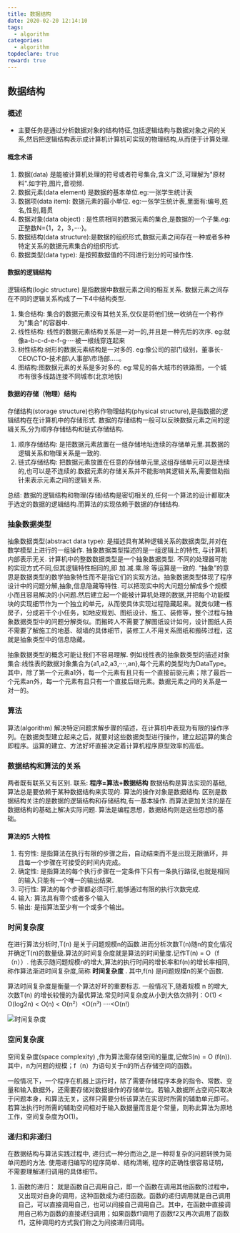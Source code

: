 ```yaml
---
title: 数据结构
date: 2020-02-20 12:14:10
tags:
  - algorithm
categories:
  - algorithm
topdeclare: true
reward: true
---
```


## 数据结构

### 概述
- 主要任务是通过分析数据对象的结构特征,包括逻辑结构与数据对象之间的关系,然后把逻辑结构表示成计算机计算机可实现的物理结构,从而便于计算处理.
<!--more-->
#### 概念术语
1. 数据(data) 是能被计算机处理的符号或者符号集合,含义广泛,可理解为"原材料".如字符,图片,音视频.
2. 数据元素(data element) 是数据的基本单位.eg:一张学生统计表
3. 数据项(data item): 数据元素的最小单位. eg:一张学生统计表,里面有:编号,姓名,性别,籍贯
4. 数据对象(data object) : 是性质相同的数据元素的集合,是数据的一个子集.eg:正整数N={1，2，3，····}。
5. 数据结构(data structure):是数据的组织形式,数据元素之间存在一种或者多种特定关系的数据元素集合的组织形式.
6. 数据类型(data type): 是按照数据值的不同进行划分的可操作性.

#### 数据的逻辑结构

逻辑结构(logic structure) 是指数据中数据元素之间的相互关系. 数据元素之间存在不同的逻辑关系构成了一下4中结构类型.
1. 集合结构: 集合的数据元素没有其他关系,仅仅是将他们统一收纳在一个称作为"集合"的容器中.
2. 线性结构: 线性的数据元素结构关系是一对一的,并且是一种先后的次序. eg:就像a-b-c-d-e-f-g·····被一根线穿连起来
3. 树性结构:树形的数据元素结构是一对多的. eg:像公司的部门级别，董事长-CEO\\CTO-技术部\\人事部\\市场部.....。
4. 图结构:图数据元素的关系是多对多的. eg:常见的各大城市的铁路图，一个城市有很多线路连接不同城市(北京地铁)

#### 数据的存储（物理）结构

存储结构(storage structure)也称作物理结构(physical structure),是指数据的逻辑结构在在计算机中的存储形式. 数据的存储结构一般可以反映数据元素之间的逻辑关系,分为顺序存储结构和链式存储结构.

1. 顺序存储结构: 是把数据元素放置在一组存储地址连续的存储单元里.其数据的逻辑关系和物理关系是一致的.
2. 链式存储结构: 把数据元素放置在任意的存储单元里,这组存储单元可以是连续的,也可以是不连续的.数据元素的存储关系并不能影响其逻辑关系,需要借助指针来表示元素之间的逻辑关系.

总结: 数据的逻辑结构和物理(存储)结构是密切相关的,任何一个算法的设计都取决于选定的数据的逻辑结构.而算法的实现依赖于数据的存储结构.

### 抽象数据类型

抽象数据类型(abstract data type): 是描述具有某种逻辑关系的数据类型,并对在数学模型上进行的一组操作. 抽象数据类型描述的是一组逻辑上的特性, 与计算机内部表示无关. 计算机中的整数数据类型是一个抽象数据类型. 不同的处理器可能的实现方式不同,但其逻辑特性相同的,即 加.减.乘.除 等运算是一致的. “抽象”的意思是数据类型的数学抽象特性而不是指它们的实现方法。抽象数据类型体现了程序设计中的问题分解,抽象,信息隐藏等特性. 可以把现实中的大问题分解成多个规模小而且容易解决的小问题.然后建立起一个能被计算机处理的数据,并把每个功能模块的实现细节作为一个独立的单元，从而使具体实现过程隐藏起来。就类似建一栋房子，分成若干个小任务，如地皮规划、图纸设计、施工、装修等，整个过程与抽象数据类型中的问题分解类似。而搬砖人不需要了解图纸设计如何，设计图纸人员不需要了解施工的地基、砌墙的具体细节，装修工人不用关系图纸和搬砖过程，这就是抽象类型中的信息隐藏。

抽象数据类型的概念可能让我们不容易理解. 例如线性表的抽象数类型的描述对象集合:线性表的数据对象集合为{a1,a2,a3,····,an},每个元素的类型均为DataType。其中，除了第一个元素a1外，每一个元素有且只有一个直接前驱元素；除了最后一个元素an外，每一个元素有且只有一个直接后继元素。数据元素之间的关系是一对一的。

### 算法

算法(algorithm) 解决特定问题求解步骤的描述，在计算机中表现为有限的操作序列。在数据类型建立起来之后，就要对这些数据类型进行操作，建立起运算的集合即程序。运算的建立、方法好坏直接决定着计算机程序原型效率的高低。

### 数据结构和算法的关系

两者既有联系又有区别. 联系: __程序=算法+数据结构__ 数据结构是算法实现的基础,算法总是要依赖于某种数据结构来实现的. 算法的操作对象是数据结构. 区别是数据结构关注的是数据的逻辑结构和存储结构,有一基本操作. 而算法更加关注的是在数据结构的基础上解决实际问题. 算法是编程思想，数据结构则是这些思想的基础。

#### 算法的5 大特性
1. 有穷性: 是指算法在执行有限的步骤之后，自动结束而不是出现无限循环，并且每一个步骤在可接受的时间内完成。
2. 确定性: 是指算法的每个执行步骤在一定条件下只有一条执行路径,也就是相同的输入只能有一个唯一的输出结果.
3. 可行性: 算法的每个步骤都必须可行,能够通过有限的执行次数完成.
4. 输入: 算法具有零个或者多个输入
5. 输出: 是指算法至少有一个或多个输出。

### 时间复杂度

在进行算法分析时,T(n) 是关于问题规模n的函数.进而分析次数T(n)随n的变化情况并确定T(n)的数量级.算法的时间复杂度就是算法的时间量度.记作T(n) = O（f（n））.
他表示随问题规模n的增大,算法的执行时间的增长率和f(n)的增长率相同,称作算法渐进时间复杂度,简称 __时间复杂度__ . 其中,f(n) 是问题规模n的某个函数.

算法时间复杂度是衡量一个算法好坏的重要标志. 一般情况下,随着规模 n 的增大,次数T(n) 的增长较慢的为最优算法.常见时间复杂度从小到大依次排列：O(1) < O(log2n) < O(n) < O(n²）<O(n³) ····<O(n!)

![时间复杂度](/zbcn.github.io/assets/postImg/algorithm/imgs/时间复杂度.jpeg)

### 空间复杂度

空间复杂度(space complexity) ,作为算法需存储空间的量度,记做S(n) = O (f(n)). 其中，n为问题的规模；f（n）为语句关于n的所占存储空间的函数。

一般情况下，一个程序在机器上运行时，除了需要存储程序本身的指令、常数、变量和输入数据外，还需要存储对数据操作的存储单位。若输入数据所占空间只取决于问题本身，和算法无关，这样只需要分析该算法在实现时所需的辅助单元即可。若算法执行时所需的辅助空间相对于输入数据量而言是个常量，则称此算法为原地工作，空间复杂度为O(1)。

### 递归和非递归

在数据结构与算法实践过程中, 递归式一种分而治之,是一种将复杂的问题转换为简单问题的方法. 使用递归编写的程序简单、结构清晰, 程序的正确性很容易证明，不需要理解递归调用的具体细节。

1. 函数的递归： 就是函数自己调用自己，即一个函数在调用其他函数的过程中，又出现对自身的调用，这种函数成为递归函数。函数的递归调用就是自己调用自己，可以直接调用自己，也可以间接自己调用自己。其中，在函数中直接调用自己称为函数的直接递归调用；如果函数f1调用了函数f2又再次调用了函数f1，这种调用的方式我们称之为间接递归调用。
